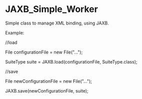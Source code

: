# JAXB_Simple_Worker
Simple class to manage XML binding, using JAXB.

Example:

//load

File configurationFile = new File("...");

SuiteType suite = JAXB.load(configurationFile, SuiteType.class);

//save

File newConfigurationFile = new File("...");

JAXB.save(newConfigurationFile, suite);
